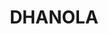 ---
title: DHANOLA
github: https://github.com/DHANOLA
mode: dark
transition: 1s
score: 81.0
archetype:
- GIF
---